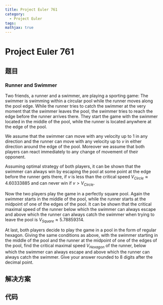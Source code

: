 ```yaml
---
title: Project Euler 761
category:
  - Project Euler
tags:
mathjax: true
---
```

<escape><!-- more --></escape>
    
# Project Euler 761
## 题目
### Runner and Swimmer


Two friends, a runner and a swimmer, are playing a sporting game: The swimmer is swimming within a circular pool while the runner moves along the pool edge.
While the runner tries to catch the swimmer at the very moment that the swimmer leaves the pool, the swimmer tries to reach the edge before the runner arrives there. They start the game with the swimmer located in the middle of the pool, while the runner is located anywhere at the edge of the pool.

We assume that the swimmer can move with any velocity up to $1$ in any direction and the runner can move with any velocity up to $v$ in either direction around the edge of the pool. Moreover we assume that both players can react immediately to any change of movement of their opponent.

Assuming optimal strategy of both players, it can be shown that the swimmer can always win by escaping the pool at some point at the edge before the runner gets there, if $v$ is less than the critical speed $V_{Circle} \approx 4.60333885$ and can never win if $v>V_{Circle}$.

Now the two players play the game in a perfectly square pool. Again the swimmer starts in the middle of the pool, while the runner starts at the midpoint of one of the edges of the pool. It can be shown that the critical maximal speed of the runner below which the swimmer can always escape and above which the runner can always catch the swimmer when trying to leave the pool is $V_{Square} \approx 5.78859314$.

At last, both players decide to play the game in a pool in the form of regular hexagon. Giving the same conditions as above, with the swimmer starting in the middle of the pool and the runner at the midpoint of one of the edges of the pool, find the critical maximal speed $V_{Hexagon}$ of the runner, below which the swimmer can always escape and above which the runner can always catch the swimmer.
Give your answer rounded to 8 digits after the decimal point.


## 解决方案


## 代码


